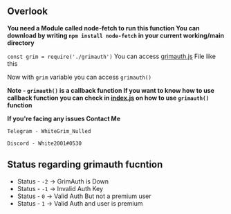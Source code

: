 ## Overlook

**You need a Module called node-fetch to run this function
You can download by writing `npm install node-fetch` in your current working/main directory**

`const grim = require('./grimauth')`
You can access [grimauth.js](./grimauth.js) File like this

Now with `grim` variable you can access `grimauth()`

**Note - `grimauth()` is a callback function
If you want to know how to use callback function you can check in [index.js](./index.js) on how to use `grimauth()` function**

**If you're facing any issues Contact Me**

`Telegram - WhiteGrim_Nulled`

`Discord - White2001#0530`

## Status regarding grimauth fucntion
* Status - `-2` -> GrimAuth is Down
* Status - `-1` -> Invalid Auth Key
* Status - `0` -> Valid Auth But not a premium user
* Status - `1` -> Valid Auth and user is premium
